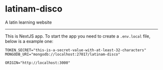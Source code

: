 # latinam-disco
A latin learning website

---
This is NextJS app. To start the app you need to create a `.env.local` file, below is a example one:
```
TOKEN_SECRET="this-is-a-secret-value-with-at-least-32-characters"
MONGODB_URI="mongodb://localhost:27017/latinam-disco"

ORIGIN="http://localhost:3000"
```
